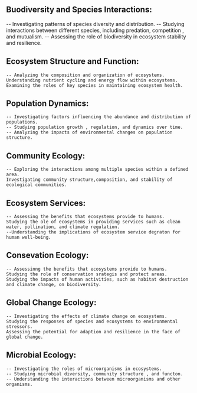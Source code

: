## Buodiversity and Species Interactions:
  -- Investigating patterns of species diversity and distribution.
  -- Studying interactions between different species, including predation, competition , and mutualism.
  -- Assessing the role of biodiversity in ecosystem stability and resilience.
  
  
  ## Ecosystem Structure and Function:
    -- Analyzing the composition and organization of ecosystems.
    Understanding nutrient cycling and energy flow within ecosystems.
    Examining the roles of key species in maintaining ecosystem health.

  ## Population Dynamics:
    -- Investigating factors influencing the abundance and distribution of populations.
    -- Studying population growth , regulation, and dynamics over time.
    -- Analyzing the impacts of environmental changes on population structure.

  ## Community Ecology:
    -- Exploring the interactions among multiple species within a defined area.
    Investigating community structure,composition, and stability of ecological communities.

  ## Ecosystem Services:
    -- Assessing the benefits that ecosystems provide to humans.
    Studying the ole of ecosystems in providing services such as clean water, pollination, and climate regulation.
    --Understanding the implications of ecosystem service degraton for human well-being.
  ## Consevation Ecology:
    -- Assessinng the benefits that ecosystems provide to humans.
    Studying the role of conservation srategis and protect areas.
    Studying the impacts of human activities, such as habitat destruction and climate change, on biodiversity.
  ## Global Change Ecology:
    -- Investigating the effects of climate change on ecosystems.
    Studying the responses of species and ecosystems to environmental stressors.
    Assessing the potential for adaption and resilience in the face of global change.

  ## Microbial Ecology:
    -- Investigating the roles of microorganisms in ecosystems.
    -- Studying microbial diversity, community structure , and functon.
    -- Understanding the interactions between microorganisms and other organisms.
